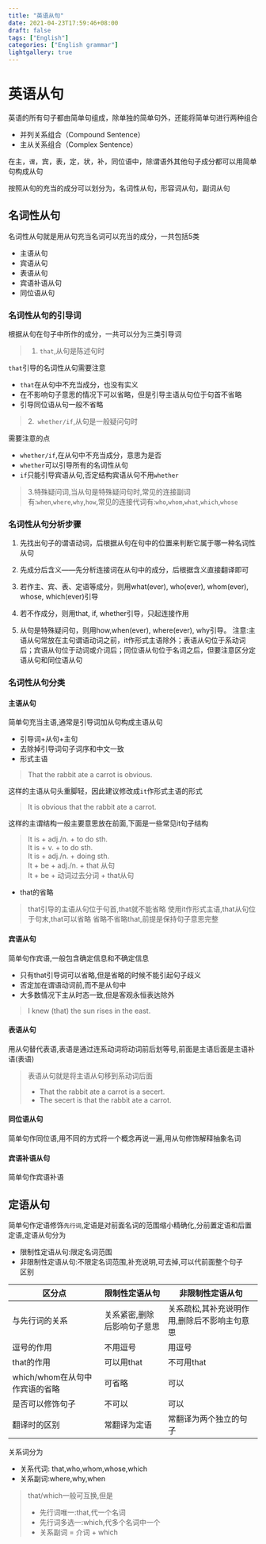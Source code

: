 ```yaml
---
title: "英语从句"
date: 2021-04-23T17:59:46+08:00
draft: false
tags: ["English"]
categories: ["English grammar"]
lightgallery: true
---
```


# 英语从句
英语的所有句子都由简单句组成，除单独的简单句外，还能将简单句进行两种组合

- 并列关系组合（Compound Sentence）
- 主从关系组合（Complex Sentence）

在主，`谓`，宾，表，定，状，补，同位语中，除谓语外其他句子成分都可以用简单句构成从句

按照从句的充当的成分可以划分为，名词性从句，形容词从句，副词从句

## 名词性从句
名词性从句就是用从句充当名词可以充当的成分，一共包括5类
- 主语从句
- 宾语从句
- 表语从句
- 宾语补语从句
- 同位语从句

### 名词性从句的引导词
根据从句在句子中所作的成分，一共可以分为三类引导词

>1. `that`,从句是陈述句时


`that`引导的名词性从句需要注意
- `that`在从句中不充当成分，也没有实义
- 在不影响句子意思的情况下可以省略，但是引导主语从句位于句首不省略
- 引导同位语从句一般不省略

>2.` whether/if`,从句是一般疑问句时

需要注意的点
- `whether/if`,在从句中不充当成分，意思为是否
- `whether`可以引导所有的名词性从句
- `if`只能引导宾语从句,否定结构宾语从句不用`whether`

>3.特殊疑问词,当从句是特殊疑问句时,常见的连接副词有:`when`,`where`,`why`,`how`,常见的连接代词有:`who`,`whom`,`what`,`which`,`whose`


### 名词性从句分析步骤
1. 先找出句子的谓语动词，后根据从句在句中的位置来判断它属于哪一种名词性从句

2. 先成分后含义——先分析连接词在从句中的成分，后根据含义直接翻译即可

3. 若作主、宾、表、定语等成分，则用what(ever), who(ever), whom(ever), whose, which(ever)引导

4. 若不作成分，则用that, if, whether引导，只起连接作用

5. 从句是特殊疑问句，则用how,when(ever), where(ever), why引导。
注意:主语从句常放在主句谓语动词之前，it作形式主语除外；表语从句位于系动词后；宾语从句位于动词或介词后；同位语从句位于名词之后，但要注意区分定语从句和同位语从句

### 名词性从句分类
#### 主语从句
简单句充当主语,通常是引导词加从句构成主语从句
- 引导词+从句+主句
- 去除掉引导词句子词序和中文一致
- 形式主语


>That the rabbit ate a carrot is obvious.


这样的主语从句头重脚轻，因此建议修改成`it`作形式主语的形式
>It is obvious that the rabbit ate a carrot.


这样的主谓结构一般主要意思放在前面,下面是一些常见it句子结构
>It is + adj./n. + to do sth.   
> It is + v. + to do sth.   
> It is + adj./n. + doing sth.   
> It + be + adj./n. + that 从句   
> It + be + 动词过去分词 + that从句
- that的省略

>that引导的主语从句位于句首,that就不能省略 
>使用it作形式主语,that从句位于句末,that可以省略
>省略不省略that,前提是保持句子意思完整



#### 宾语从句
简单句作宾语,一般包含确定信息和不确定信息
- 只有that引导词可以省略,但是省略的时候不能引起句子歧义
- 否定加在谓语动词前,而不是从句中
- 大多数情况下主从时态一致,但是客观永恒表达除外


>I knew (that) the sun rises in the east.


#### 表语从句
用从句替代表语,表语是通过连系动词将动词前后划等号,前面是主语后面是主语补语(表语)


>表语从句就是将主语从句移到系动词后面
>- That the rabbit ate a carrot is a secert.
>- The secert is that the rabbit ate a carrot.
#### 同位语从句
简单句作同位语,用不同的方式将一个概念再说一遍,用从句修饰解释抽象名词

#### 宾语补语从句
简单句作宾语补语
## 定语从句
简单句作定语修饰`先行词`,定语是对前面名词的范围缩小精确化,分前置定语和后置定语,定语从句分为
- 限制性定语从句:限定名词范围
- 非限制性定语从句:不限定名词范围,补充说明,可去掉,可以代前面整个句子  
区别 

 区分点 | 限制性定语从句 | 非限制性定语从句   
 ---- | --------------- | -----------------    
与先行词的关系 | 关系紧密,删除后影响句子意思 | 关系疏松,其补充说明作用,删除后不影响主句意思 
逗号的作用 |不用逗号 | 用逗号
that的作用 |可以用that |不可用that
which/whom在从句中作宾语的省略 | 可省略 | 可以
是否可以修饰句子 | 不可以 | 可以
翻译时的区别 | 常翻译为定语 | 常翻译为两个独立的句子


关系词分为
- 关系代词: that,who,whom,whose,which
- 关系副词:where,why,when

>that/which一般可互换,但是
>- 先行词唯一:that,代一个名词
>- 先行词多选一:which,代多个名词中一个
>- 关系副词 = 介词 + which
